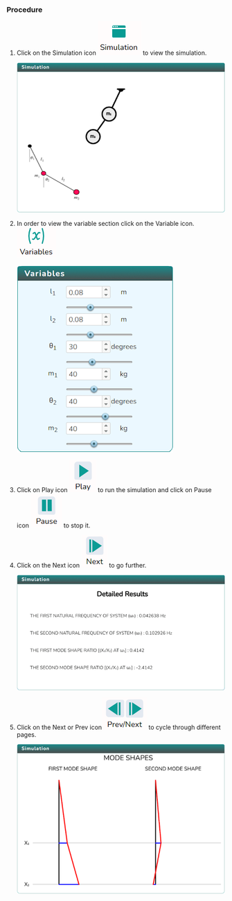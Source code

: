 ### Procedure

1. Click on the Simulation icon <img src="images/simulation.png" alt="Alt text" > to view the simulation.

   ![Alt text](images/Simscreen1.png)

2. In order to view the variable section click on the Variable icon. <img src="images/var1.png" alt="Alt text">

   ![Alt text](images/var2.png)

3. Click on Play icon <img src="images/play1.png" alt="Alt text"> to run the simulation and click on Pause icon <img src="images/pause.png" alt="Alt text"> to stop it.

4. Click on the Next icon <img src="images/next2.png" alt="Alt text"> to go further.

   ![Alt text](images/screen1.png)

5. Click on the Next or Prev icon<img src="images/prenex.png" alt="Alt text"> to cycle through different pages.

   ![Alt text](images/screen2.png)
